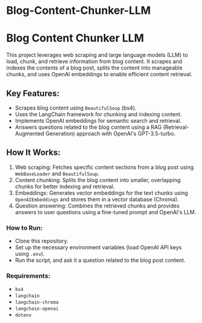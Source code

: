# Blog-Content-Chunker-LLM

# Blog Content Chunker LLM

This project leverages web scraping and large language models (LLM) to load, chunk, and retrieve information from blog content. It scrapes and indexes the contents of a blog post, splits the content into manageable chunks, and uses OpenAI embeddings to enable efficient content retrieval.

## Key Features:
- Scrapes blog content using `BeautifulSoup` (bs4).
- Uses the LangChain framework for chunking and indexing content.
- Implements OpenAI embeddings for semantic search and retrieval.
- Answers questions related to the blog content using a RAG (Retrieval-Augmented Generation) approach with OpenAI's GPT-3.5-turbo.

## How It Works:
1. Web scraping: Fetches specific content sections from a blog post using `WebBaseLoader` and `BeautifulSoup`.
2. Content chunking: Splits the blog content into smaller, overlapping chunks for better indexing and retrieval.
3. Embeddings: Generates vector embeddings for the text chunks using `OpenAIEmbeddings` and stores them in a vector database (Chroma).
4. Question answering: Combines the retrieved chunks and provides answers to user questions using a fine-tuned prompt and OpenAI's LLM.

### How to Run:
- Clone this repository.
- Set up the necessary environment variables (load OpenAI API keys using `.env`).
- Run the script, and ask it a question related to the blog post content.

### Requirements:
- `bs4`
- `langchain`
- `langchain-chroma`
- `langchain-openai`
- `dotenv`


